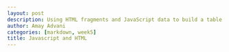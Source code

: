 ```yaml
---
layout: post
description: Using HTML fragments and JavaScript data to build a table
author: Amay Advani
categories: [markdown, week5]
title: Javascript and HTML
---
```


<html>
<body>
 
 
<script>

function logItType(output) {
   console.log(typeof output, ";", output);
}

function tvshow(name, rating, genre) {
   this.name = name;
   this.rating = rating;
   this.genre = genre;
   this.role = "";
}

// define a setter for role in Person data
Show.prototype.setRole = function(role) {
   this.role = role;
}

// define a JSON conversion "method" associated with Person
Show.prototype.toJSON = function() {
   const obj = {name: this.name, rating: this.rating, genre: this.genre, role: this.role};
   const json = JSON.stringify(obj);
   return json;
}

// make a new Person and assign to variable teacher
var netflix = new Show("Stranger Things", "9.7/10", "Mystery, Action");  
logItType(teacher);  
logItType(teacher.toJSON());  

// output of Object and JSON/string associated with Teacher
teacher.setRole("netflix");   // set the role
logItType(netflix); 
logItType(netflix.toJSON());

var soaptwoday = [ 
    new Show("Rick and Morty", "10/10", "Sci-Fi"), 
    new Show("Lucifer", "9.3/10", "Mystery"), 
    new Show("Avatar", "9.8/10", "Fiction, Action")
];

function theater(netflix, soaptoday){ 
   teacher.setRole("Netflix");
   this.netflix = netflix;
   this.theater = [netflix];
   this.soaptwoday= soaptwoday;
   this.soaptwoday.forEach(soaptwoday => { soaptwoday.setRole("Soap2day"); this.theater.push(soaptwoday); });
   this.json = [];
   this.theater.forEach(show => this.json.push(show.toJSON()));
}

movies = new Theater(netflix, soaptwoday);

logItType(movies.theater);  
logItType(movies.theater[0].name);  
logItType(movies.json[0]); 
logItType(JSON.parse(movies.json[0]));

Theater.prototype._toHtml = function() {
 
  var style = (
    "display:inline-block;" +
    "border: 2px solid black;" +
    "box-shadow: 0.8em 0.4em 0.4em grey;"
  );

  var body = "";

  body += "<tr>";
  body += "<th><mark>" + "Name" + "</mark></th>";
  body += "<th><mark>" + "Rating" + "</mark></th>";
  body += "<th><mark>" + "Genre" + "</mark></th>";
  body += "<th><mark>" + "Role" + "</mark></th>";
  body += "</tr>";
 
  for (var row of movies.theater) {
    
    body += "<tr>";
   
    body += "<td>" + row.name + "</td>";
    body += "<td>" + row.rating+ "</td>";
    body += "<td>" + row.genre + "</td>";
    body += "<td>" + row.role + "</td>";

  
    body += "<tr>";
  }

   // Build and HTML fragment of div, table, table body
  return (
    "<div style='" + style + "'>" +
      "<table>" +
        body +
      "</table>" +
    "</div>"
  );

};

$$.html(movies._toHtml());

</script>
 
</body>
</html>